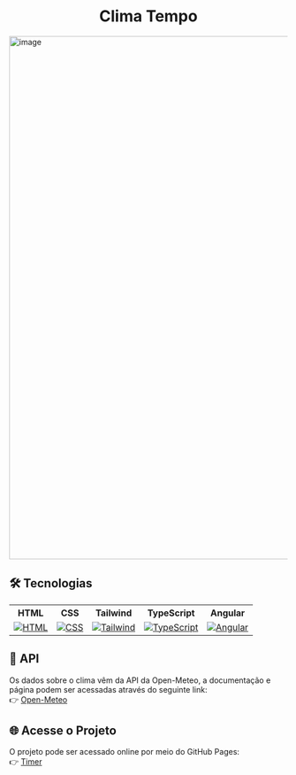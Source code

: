 <h1 align="center"> Clima Tempo </h1>
<img width="1920" height="945" alt="image" src="https://github.com/user-attachments/assets/3195f413-89d1-4891-adc6-cad2c2f60aeb" />

## 🛠 Tecnologias

<div align="center">
  <table>
    <tr>
      <th>HTML</th>
      <th>CSS</th>
      <th>Tailwind</th>
      <th>TypeScript</th>
  	  <th>Angular</th>
    </tr>
    <tr>
      <td align="center"><a href="https://skillicons.dev"><img src="https://skillicons.dev/icons?i=html" alt="HTML"></a></td>
      <td align="center"><a href="https://skillicons.dev"><img src="https://skillicons.dev/icons?i=css" alt="CSS"></a></td>
      <td align="center"><a href="https://skillicons.dev"><img src="https://skillicons.dev/icons?i=tailwind" alt="Tailwind"></a></td>
      <td align="center"><a href="https://skillicons.dev"><img src="https://skillicons.dev/icons?i=typescript" alt="TypeScript"></a></td>
  	  <td align="center"><a href="https://skillicons.dev"><img src="https://skillicons.dev/icons?i=angular" alt="Angular"></a></td>
    </tr>
  </table>
</div>

## 📄 API
Os dados sobre o clima vêm da API da Open-Meteo, a documentação e página podem ser acessadas através do seguinte link: <br>
👉 [Open-Meteo](https://open-meteo.com/)

## 🌐 Acesse o Projeto
O projeto pode ser acessado online por meio do GitHub Pages: <br>
👉 [Timer](https://joaocriminacio.github.io/ClimaTempo/)
